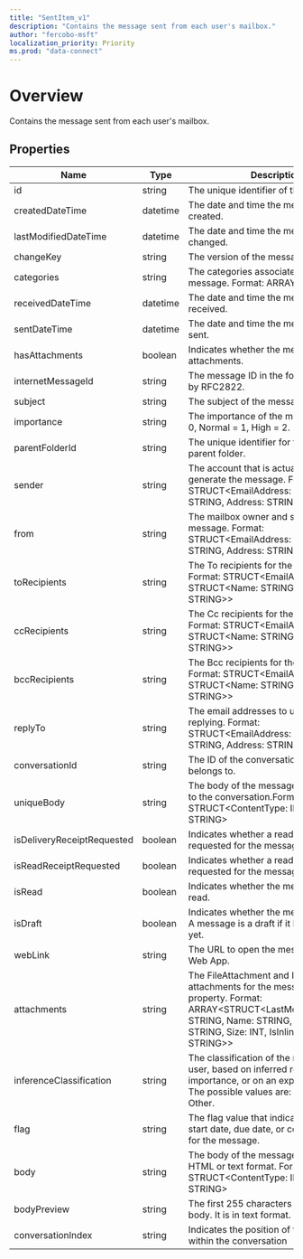 ```yaml
---
title: "SentItem_v1"
description: "Contains the message sent from each user's mailbox."
author: "fercobo-msft"
localization_priority: Priority
ms.prod: "data-connect"
---
```


# Overview

Contains the message sent from each user's mailbox.

## Properties

| Name                       | Type     | Description                                                                                                                                                                                                              |
| -------------------------- | -------- | ------------------------------------------------------------------------------------------------------------------------------------------------------------------------------------------------------------------------ |
| id                         | string   | The unique identifier of the message.                                                                                                                                                                                    |
| createdDateTime            | datetime | The date and time the message was created.                                                                                                                                                                               |
| lastModifiedDateTime       | datetime | The date and time the message was last changed.                                                                                                                                                                          |
| changeKey                  | string   | The version of the message.                                                                                                                                                                                              |
| categories                 | string   | The categories associated with the message. Format: ARRAY<STRING>                                                                                                                                                        |
| receivedDateTime           | datetime | The date and time the message was received.                                                                                                                                                                              |
| sentDateTime               | datetime | The date and time the message was sent.                                                                                                                                                                                  |
| hasAttachments             | boolean  | Indicates whether the message has attachments.                                                                                                                                                                           |
| internetMessageId          | string   | The message ID in the format specified by RFC2822.                                                                                                                                                                       |
| subject                    | string   | The subject of the message.                                                                                                                                                                                              |
| importance                 | string   | The importance of the message: Low = 0, Normal = 1, High = 2.                                                                                                                                                            |
| parentFolderId             | string   | The unique identifier for the message's parent folder.                                                                                                                                                                   |
| sender                     | string   | The account that is actually used to generate the message. Format: STRUCT<EmailAddress: STRUCT<Name: STRING, Address: STRING>>                                                                                           |
| from                       | string   | The mailbox owner and sender of the message. Format: STRUCT<EmailAddress: STRUCT<Name: STRING, Address: STRING>>                                                                                                         |
| toRecipients               | string   | The To recipients for the message. Format: STRUCT<EmailAddress: STRUCT<Name: STRING, Address: STRING>>                                                                                                                   |
| ccRecipients               | string   | The Cc recipients for the message. Format: STRUCT<EmailAddress: STRUCT<Name: STRING, Address: STRING>>                                                                                                                   |
| bccRecipients              | string   | The Bcc recipients for the message. Format: STRUCT<EmailAddress: STRUCT<Name: STRING, Address: STRING>>                                                                                                                  |
| replyTo                    | string   | The email addresses to use when replying. Format: STRUCT<EmailAddress: STRUCT<Name: STRING, Address: STRING>>                                                                                                            |
| conversationId             | string   | The ID of the conversation that the email belongs to.                                                                                                                                                                    |
| uniqueBody                 | string   | The body of the message that is unique to the conversation.Format: STRUCT<ContentType: INT32, Content: STRING>                                                                                                           |
| isDeliveryReceiptRequested | boolean  | Indicates whether a read receipt is requested for the message.                                                                                                                                                           |
| isReadReceiptRequested     | boolean  | Indicates whether a read receipt is requested for the message.                                                                                                                                                           |
| isRead                     | boolean  | Indicates whether the message has been read.                                                                                                                                                                             |
| isDraft                    | boolean  | Indicates whether the message is a draft. A message is a draft if it hasn't been sent yet.                                                                                                                               |
| webLink                    | string   | The URL to open the message in Outlook Web App.                                                                                                                                                                          |
| attachments                | string   | The FileAttachment and ItemAttachment attachments for the message. Navigation property. Format: ARRAY<STRUCT<LastModifiedDateTime: STRING, Name: STRING, ContentType: STRING, Size: INT, IsInline: BOOLEAN, Id: STRING>> |
| inferenceClassification    | string   | The classification of the message for the user, based on inferred relevance or importance, or on an explicit override. The possible values are: Focused or Other.                                                        |
| flag                       | string   | The flag value that indicates the status, start date, due date, or completion date for the message.                                                                                                                      |
| body                       | string   | The body of the message. It can be in HTML or text format. Format: STRUCT<ContentType: INT32, Content: STRING>                                                                                                           |
| bodyPreview                | string   | The first 255 characters of the message body. It is in text format.                                                                                                                                                      |
| conversationIndex          | string   | Indicates the position of the message within the conversation                                                                                                                                                            |